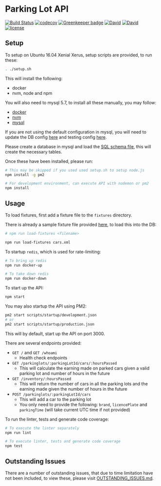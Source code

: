 # Parking Lot API

[![Build Status](https://travis-ci.org/suddi/parkinglot.svg?branch=master)](https://travis-ci.org/suddi/parkinglot)
[![codecov](https://codecov.io/gh/suddi/parkinglot-api/branch/master/graph/badge.svg)](https://codecov.io/gh/suddi/parkinglot-api)
[![Greenkeeper badge](https://badges.greenkeeper.io/suddi/parkinglot-api.svg)](https://greenkeeper.io/)
[![David](https://img.shields.io/david/suddi/parkinglot-api.svg)](https://david-dm.org/suddi/parkinglot-api)
[![David](https://img.shields.io/david/dev/suddi/parkinglot-api.svg)](https://david-dm.org/suddi/parkinglot-api?type=dev)
[![license](https://img.shields.io/github/license/suddi/parkinglot.svg)](https://github.com/suddi/parkinglot/LICENSE)

## Setup

To setup on Ubuntu 16.04 Xenial Xerus, setup scripts are provided, to run these:

````sh
. ./setup.sh
````

This will install the following:
* docker
* nvm, node and npm

You will also need to mysql 5.7, to install all these manually, you may follow:
* [docker](https://docs.docker.com/engine/installation/)
* [nvm](https://github.com/creationix/nvm#install-script)
* [mysql](https://dev.mysql.com/doc/refman/5.7/en/installing.html)

If you are not using the default configuration in mysql, you will need to update the DB config [here](/config/primitive/db.js) and testing config [here](/test/db_utils.js).

Please create a database in mysql and load the [SQL schema file](/scripts/schema.sql), this will create the necessary tables.

Once these have been installed, please run:

````sh
# This may be skipped if you used used setup.sh to setup node.js
npm install -g pm2

# For development environment, can execute API with nodemon or pm2
npm install
````

## Usage

To load fixtures, first add a fixture file to the `fixtures` directory.

There is already a sample fixture file provided [here](/fixtures/cars.xml), to load this into the DB:

````sh
# npm run load-fixtures <filename>

npm run load-fixtures cars.xml
````

To startup `redis`, which is used for rate-limiting:

````sh
# To bring up redis
npm run docker-up

# To take down redis
npm run docker-down
````

To start up the API:

````sh
npm start
````

You may also startup the API using PM2:

````sh
pm2 start scripts/startup/development.json
# or
pm2 start scripts/startup/production.json
````

This will by default, start up the API on port 3000.

There are several endpoints provided:
* `GET /` and `GET /whoami`
  * Health check endpoints
* `GET /parkinglots/:parkingLotId/cars/:hoursPassed`
  * This will calculate the earning made on parked cars given a valid parking lot and number of hours in the future
* `GET /inventory/:hoursPassed`
  * This will return the number of cars in all the parking lots and the earning made given the number of hours in the future
* `POST /parkinglots/:parkingLotId/cars`
  * This will add a car to the parking lot
  * You only need to provide the following: `brand`, `licencePlate` and `parkingTime` (will take current UTC time if not provided)

To run the linter, tests and generate code coverage:

````sh
# To execute the linter separately
npm run lint

# To execute linter, tests and generate code coverage
npm test
````

## Outstanding Issues

There are a number of outstanding issues, that due to time limitation have not been included, to view these, please visit [OUTSTANDING_ISSUES.md](/OUTSTANDING_ISSUES.md).
